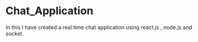 # Chat_Application
In this I have created a real time chat application using react.js , node.js and socket.
